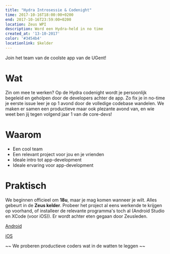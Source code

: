 ```yaml
---
title: "Hydra Introsessie & Codenight"
time: 2017-10-16T18:00:00+0200
end: 2017-10-16T23:59:00+0200
location: Zeus WPI
description: Word een Hydra-held in no time
created_at: '13-10-2017'
color: '#3454b4'
locationlink: $kelder
---
```


Join het team van de coolste app van de UGent!

# Wat

Zin om mee te werken? Op de Hydra codenight wordt je persoonlijk begeleid en geholpen door de developers achter de app. Zo fix je in no-time je eerste issue leer je op 1 avond door de volledige codebase wandelen. We maken er samen een productieve maar ook plezante avond van, en wie weet ben jij tegen volgend jaar 1 van de core-devs!

# Waarom

- Een cool team
- Een relevant project voor jou en je vrienden
- Ideale intro tot app-development
- Ideale ervaring voor app-development

# Praktisch
We beginnen officieel om **18u**, maar je mag komen wanneer je wilt. Alles gebeurt in de **Zeus kelder**. Probeer het project al eens werkende te krijgen op voorhand, of installeer de relevante programma's toch al (Android Studio en XCode (voor iOS)).
Er wordt achter eten gegaan door Zeusleden.

[<i class="fa fa-github"></i> Android ](https://github.com/ZeusWPI/hydra-android/)

[<i class="fa fa-github"></i> iOS ](https://github.com/ZeusWPI/hydra-iOS/)

~~ We proberen productieve coders wat in de watten te leggen ~~
